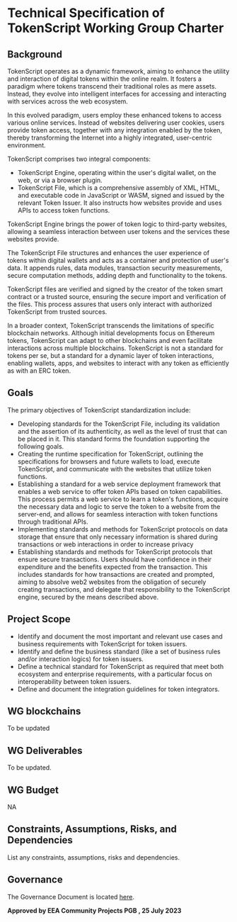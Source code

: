 # Technical Specification of TokenScript Working Group Charter

## Background

TokenScript operates as a dynamic framework, aiming to enhance the utility and interaction of digital tokens within the online realm. It fosters a paradigm where tokens transcend their traditional roles as mere assets. Instead, they evolve into intelligent interfaces for accessing and interacting with services across the web ecosystem.

In this evolved paradigm, users employ these enhanced tokens to access various online services. Instead of websites delivering user cookies, users provide token access, together with any integration enabled by the token, thereby transforming the Internet into a highly integrated, user-centric environment.

TokenScript comprises two integral components:

* TokenScript Engine, operating within the user's digital wallet, on the web, or via a browser plugin.
* TokenScript File, which is a comprehensive assembly of XML, HTML, and executable code in JavaScript or WASM, signed and issued by the relevant Token Issuer. It also instructs how websites provide and uses APIs to access token functions.

TokenScript Engine brings the power of token logic to third-party websites, allowing a seamless interaction between user tokens and the services these websites provide.

The TokenScript File structures and enhances the user experience of tokens within digital wallets and acts as a container and protection of user's data. It appends rules, data modules, transaction security measurements, secure computation methods, adding depth and functionality to the tokens. 

TokenScript files are verified and signed by the creator of the token smart contract or a trusted source, ensuring the secure import and verification of the files. This process assures that users only interact with authorized TokenScript from trusted sources.

In a broader context, TokenScript transcends the limitations of specific blockchain networks. Although initial developments focus on Ethereum tokens, TokenScript can adapt to other blockchains and even facilitate interactions across multiple blockchains. TokenScript is not a standard for tokens per se, but a standard for a dynamic layer of token interactions, enabling wallets, apps, and websites to interact with any token as efficiently as with an ERC token.

## Goals

The primary objectives of TokenScript standardization include:
* Developing standards for the TokenScript File, including its validation and the assertion of its authenticity, as well as the level of trust that can be placed in it. This standard forms the foundation supporting the following goals.
* Creating the runtime specification for TokenScript, outlining the specifications for browsers and future wallets to load, execute TokenScript, and communicate with the websites that utilize token functions.
* Establishing a standard for a web service deployment framework that enables a web service to offer token APIs based on token capabilities. This process permits a web service to learn a token's functions, acquire the necessary data and logic to serve the token to a website from the server-end, and allows for seamless interaction with token functions through traditional APIs.
* Implementing standards and methods for TokenScript protocols on data storage that ensure that only necessary information is shared during transactions or web interactions in order to increase privacy
* Establishing standards and methods for TokenScript protocols that ensure secure transactions. Users should have confidence in their expenditure and the benefits expected from the transaction. This includes standards for how transactions are created and prompted, aiming to absolve web2 websites from the obligation of securely creating transactions, and delegate that responsibility to the TokenScript engine, secured by the means described above.

## Project Scope
* Identify and document the most important and relevant use cases and business requirements with TokenScript for token issuers.
* Identify and define the business standard (like a set of business rules and/or interaction logics) for token issuers.
* Define a technical standard for TokenScript as required that meet both ecosystem and enterprise requirements, with a particular focus on interoperability between token issuers.
* Define and document the integration guidelines for token integrators.


## WG blockchains

To be updated


## WG Deliverables

To be updated.

## WG Budget
NA

## Constraints, Assumptions, Risks, and Dependencies

List any constraints, assumptions, risks and dependencies.

 
## Governance

The Governance Document is located [here](#).

**Approved by EEA Community Projects PGB , 25 July 2023**
